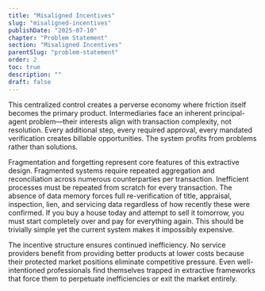 ```yaml
---
title: "Misaligned Incentives"
slug: "misaligned-incentives"
publishDate: "2025-07-10"
chapter: "Problem Statement"
section: "Misaligned Incentives"
parentSlug: "problem-statement"
order: 2
toc: true
description: ""
draft: false
---
```


This centralized control creates a perverse economy where friction itself becomes the primary product. Intermediaries face an inherent principal-agent problem—their interests align with transaction complexity, not resolution. Every additional step, every required approval, every mandated verification creates billable opportunities. The system profits from problems rather than solutions.

Fragmentation and forgetting represent core features of this extractive design. Fragmented systems require repeated aggregation and reconciliation across numerous counterparties per transaction. Inefficient processes must be repeated from scratch for every transaction. The absence of data memory forces full re-verification of title, appraisal, inspection, lien, and servicing data regardless of how recently these were confirmed. If you buy a house today and attempt to sell it tomorrow, you must start completely over and pay for everything again. This should be trivially simple yet the current system makes it impossibly expensive.

The incentive structure ensures continued inefficiency. No service providers benefit from providing better products at lower costs because their protected market positions eliminate competitive pressure. Even well-intentioned professionals find themselves trapped in extractive frameworks that force them to perpetuate inefficiencies or exit the market entirely.
